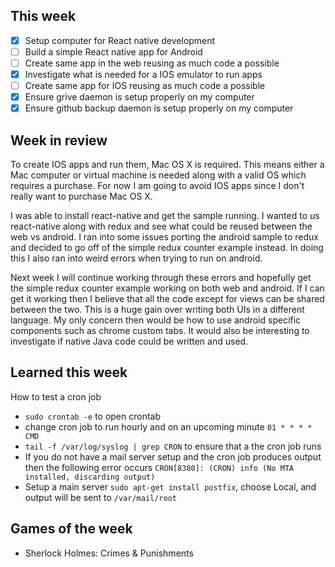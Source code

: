 ## This week
- [x] Setup computer for React native development
- [ ] Build a simple React native app for Android
- [ ] Create same app in the web reusing as much code a possible
- [x] Investigate what is needed for a IOS emulator to run apps
- [ ] Create same app for IOS reusing as much code a possible
- [x] Ensure grive daemon is setup properly on my computer
- [x] Ensure github backup daemon is setup properly on my computer

## Week in review
To create IOS apps and run them, Mac OS X is required. This means
either a Mac computer or virtual machine is needed along with a
valid OS which requires a purchase. For now I am going to avoid
IOS apps since I don't really want to purchase Mac OS X.

I was able to install react-native and get the sample running.
I wanted to us react-native along with redux and see what could
be reused between the web vs android. I ran into some issues porting
the android sample to redux and decided to go off of the simple redux
counter example instead. In doing this I also ran into weird errors
when trying to run on android.

Next week I will continue working through
these errors and hopefully get the simple redux counter example working
on both web and android. If I can get it working then I believe that
all the code except for views can be shared between the two. This is
a huge gain over writing both UIs in a different language. My only concern
then would be how to use android specific components such as chrome custom tabs.
It would also be interesting to investigate if native Java code could be written
and used.

## Learned this week
How to test a cron job
- `sudo crontab -e` to open crontab
- change cron job to run hourly and on an upcoming minute `01 * * * * CMD`
- `tail -f /var/log/syslog | grep CRON` to ensure that a the cron job runs
- If you do not have a mail server setup and the cron job produces output then the following
error occurs `CRON[8380]: (CRON) info (No MTA installed, discarding output)`
- Setup a main server `sudo apt-get install postfix`, choose Local, and output
will be sent to `/var/mail/root`

## Games of the week
- Sherlock Holmes: Crimes & Punishments
